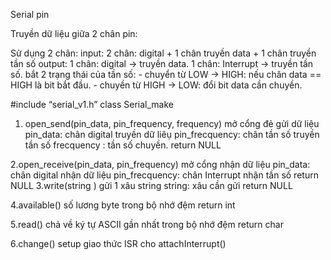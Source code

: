 Serial pin

Truyền dữ liệu giữa 2 chân pin:


Sử dụng 2 chân:
	input: 
		2 chân: digital 
			+ 1 chân truyền data
			+ 1 chân truyền tần số 
	output:
		1 chân: digital  → truyền data.
		1 chân: Interrupt  → truyền tần số.
bắt 2 trạng thái của tần số:
	- chuyển từ LOW → HIGH: nếu chân data  == HIGH là bit bắt đầu.
            - chuyền từ HIGH → LOW:  đổi bit data cần chuyền.

#include “serial_v1.h”
class Serial_make

1. open_send(pin_data,  pin_frequency, frequency)  mở cổng đẻ gửi dữ liệu
	pin_data: chân digital truyền dữ liêụ
	pin_frecquency: chân tần số truyền tần số
	frecquency : tần số chuyền.
return NULL

2.open_receive(pin_data, pin_frequency) mở cổng nhận dữ liệu
	pin_data: chân digital nhận dữ liệu
	pin_frecquency: chân  Interrupt nhận tần số
return NULL
3.write(string ) gửi 1 xâu string
	string: xâu cần gửi 
return NULL

4.available() số lương byte trong bộ nhớ đệm
return int

5.read() chả về ký tự ASCII gần nhất trong bộ nhớ đệm
return char

6.change() setup giao thức ISR cho 	attachInterrupt()


	
